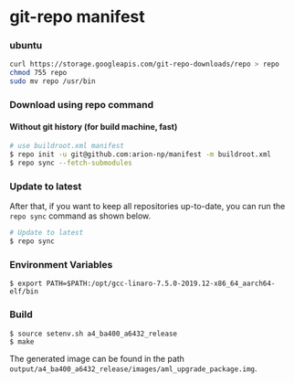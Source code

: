 # git-repo manifest
### ubuntu

```sh
curl https://storage.googleapis.com/git-repo-downloads/repo > repo
chmod 755 repo
sudo mv repo /usr/bin
```

### Download using repo command
#### Without git history (for build machine, fast)
```sh
# use buildroot.xml manifest
$ repo init -u git@github.com:arion-np/manifest -m buildroot.xml
$ repo sync --fetch-submodules
```

### Update to latest

After that, if you want to keep all repositories up-to-date, you can run the `repo sync` command as shown below.

```sh
# Update to latest
$ repo sync
```

### Environment Variables
```
$ export PATH=$PATH:/opt/gcc-linaro-7.5.0-2019.12-x86_64_aarch64-elf/bin
```

### Build
```
$ source setenv.sh a4_ba400_a6432_release
$ make
```

The generated image can be found in the path `output/a4_ba400_a6432_release/images/aml_upgrade_package.img`.

